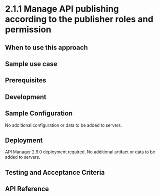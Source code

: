 # 2.1.1 Manage API publishing according to the publisher roles and permission

## When to use this approach


## Sample use case



## Prerequisites


## Development


## Sample Configuration
No additional configuration or data to be added to servers.

## Deployment
API Manager 2.6.0 deployment required. No additional artifact or data to be added to servers.

## Testing and Acceptance Criteria


## API Reference
